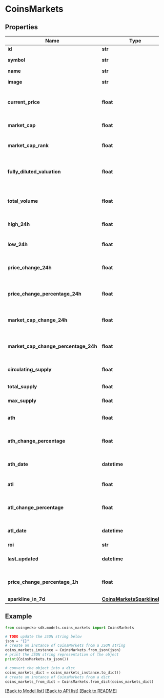 # CoinsMarkets


## Properties

Name | Type | Description | Notes
------------ | ------------- | ------------- | -------------
**id** | **str** | coin ID | [optional] 
**symbol** | **str** | coin symbol | [optional] 
**name** | **str** | coin name | [optional] 
**image** | **str** | coin image url | [optional] 
**current_price** | **float** | coin current price in currency | [optional] 
**market_cap** | **float** | coin market cap in currency | [optional] 
**market_cap_rank** | **float** | coin rank by market cap | [optional] 
**fully_diluted_valuation** | **float** | coin fully diluted valuation (fdv) in currency | [optional] 
**total_volume** | **float** | coin total trading volume in currency | [optional] 
**high_24h** | **float** | coin 24hr price high in currency | [optional] 
**low_24h** | **float** | coin 24hr price low in currency | [optional] 
**price_change_24h** | **float** | coin 24hr price change in currency | [optional] 
**price_change_percentage_24h** | **float** | coin 24hr price change in percentage | [optional] 
**market_cap_change_24h** | **float** | coin 24hr market cap change in currency | [optional] 
**market_cap_change_percentage_24h** | **float** | coin 24hr market cap change in percentage | [optional] 
**circulating_supply** | **float** | coin circulating supply | [optional] 
**total_supply** | **float** | coin total supply | [optional] 
**max_supply** | **float** | coin max supply | [optional] 
**ath** | **float** | coin all time high (ath) in currency | [optional] 
**ath_change_percentage** | **float** | coin all time high (ath) change in percentage | [optional] 
**ath_date** | **datetime** | coin all time high (ath) date | [optional] 
**atl** | **float** | coin all time low (atl) in currency | [optional] 
**atl_change_percentage** | **float** | coin all time low (atl) change in percentage | [optional] 
**atl_date** | **datetime** | coin all time low (atl) date | [optional] 
**roi** | **str** |  | [optional] 
**last_updated** | **datetime** | coin last updated timestamp | [optional] 
**price_change_percentage_1h** | **float** | coin 1h price change in percentage | [optional] 
**sparkline_in_7d** | [**CoinsMarketsSparklineIn7d**](CoinsMarketsSparklineIn7d.md) |  | [optional] 

## Example

```python
from coingecko-sdk.models.coins_markets import CoinsMarkets

# TODO update the JSON string below
json = "{}"
# create an instance of CoinsMarkets from a JSON string
coins_markets_instance = CoinsMarkets.from_json(json)
# print the JSON string representation of the object
print(CoinsMarkets.to_json())

# convert the object into a dict
coins_markets_dict = coins_markets_instance.to_dict()
# create an instance of CoinsMarkets from a dict
coins_markets_from_dict = CoinsMarkets.from_dict(coins_markets_dict)
```
[[Back to Model list]](../README.md#documentation-for-models) [[Back to API list]](../README.md#documentation-for-api-endpoints) [[Back to README]](../README.md)


